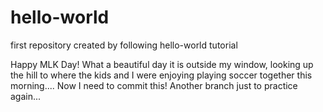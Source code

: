 # hello-world
first repository created by following hello-world tutorial

Happy MLK Day! What a beautiful day it is outside my window, looking up the hill to where the kids and I were enjoying playing soccer together this morning....
Now I need to commit this!
Another branch just to practice again...

